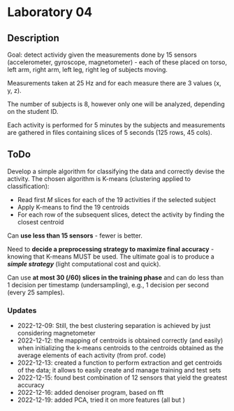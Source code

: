 # Laboratory 04

## Description

Goal: detect actividy given the measurements done by 15 sensors (accelerometer, gyroscope, magnetometer) - each of these placed on torso, left arm, right arm, left leg, right leg of subjects moving.

Measurements taken at 25 Hz and for each measure there are 3 values (x, y, z).

The number of subjects is 8, however only one will be analyzed, depending on the student ID.

Each activity is performed for 5 minutes by the subjects and measurements are gathered in files containing slices of 5 seconds (125 rows, 45 cols).

## ToDo

Develop a simple algorithm for classifying the data and correctly devise the activity.
The chosen algorithm is K-means (clustering applied to classification):

* Read first *M* slices for each of the 19 activities if the selected subject
* Apply K-means to find the 19 centroids
* For each row of the subsequent slices, detect the activity by finding the closest centroid

Can **use less than 15 sensors** - fewer is better.

Need to **decide a preprocessing strategy to maximize final accuracy** - knowing that K-means MUST be used.
The ultimate goal is to produce a ***simple strategy*** (light computational cost and quick).

Can use **at most 30 (/60) slices in the training phase** and can do less than 1 decision per timestamp (undersampling), e.g., 1 decision per second (every 25 samples).

### Updates

* 2022-12-09: Still, the best clustering separation is achieved by just considering magnetometer
* 2022-12-12: the mapping of centroids is obtained correctly (and easily) when initializing the k-means centroids to the centroids obtained as the average elements of each activity (from prof. code)
* 2022-12-13: created a function to perform extraction and get centroids of the data; it allows to easily create and manage training and test sets
* 2022-12-15: found best combination of 12 sensors that yield the greatest accuracy
* 2022-12-16: added denoiser program, based on fft
* 2022-12-19: added PCA, tried it on more features (all but )
